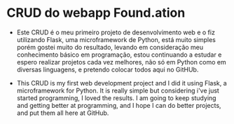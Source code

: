 # CRUD do webapp Found.ation

 - Este CRUD é o meu primeiro projeto de desenvolvimento web e o fiz utilizando Flask,
uma microframework de Python, está muito simples porém gostei muito do resultado, levando em
consideração meu conhecimento básico em programação, estou continuando a estudar e espero
realizar projetos cada vez melhores, não só em Python como em diversas linguagens, e pretendo colocar
todos aqui no GitHUb.

 - This CRUD is my first web development project and I did it using Flask, a microframework for
Python. It is really simple but considering i've just started programming, I loved the results.
I am going to keep studying and getting better at programming, and I hope I can do better projects,
and put them all here at GitHub.

 